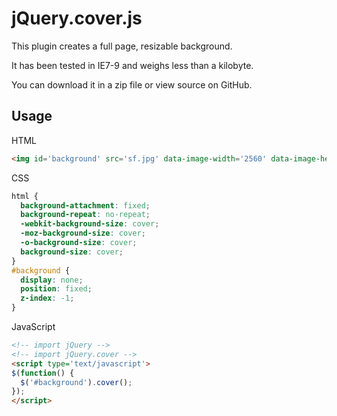 # jQuery.cover.js
This plugin creates a full page, resizable background.

It has been tested in IE7-9 and weighs less than a kilobyte.

You can download it in a zip file or view source on GitHub.

## Usage
HTML
```html
<img id='background' src='sf.jpg' data-image-width='2560' data-image-height='1600' data-horizontal-align='[left|center|right]' data-vertical-align='[top|center|bottom]' />
```
CSS
```css
html {
  background-attachment: fixed;
  background-repeat: no-repeat;
  -webkit-background-size: cover;
  -moz-background-size: cover;
  -o-background-size: cover;
  background-size: cover;
}
#background {
  display: none;
  position: fixed;
  z-index: -1;
}
```
JavaScript
```html
<!-- import jQuery -->
<!-- import jQuery.cover -->
<script type='text/javascript'>
$(function() {
  $('#background').cover();
});
</script>
```
